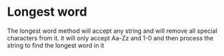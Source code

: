 # Longest word

The longest word method will accept any string and will remove all special characters from it. it will only accept Aa-Zz and 1-0 and then process the string to find the longest word in it
